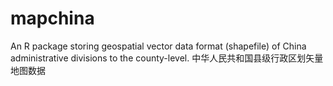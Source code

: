 # mapchina
An R package storing geospatial vector data format (shapefile) of China administrative divisions to the county-level.
中华人民共和国县级行政区划矢量地图数据
